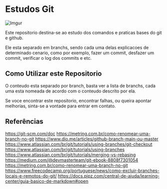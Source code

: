 # Estudos Git

![Imgur](https://i.imgur.com/nVwdfZv.png?1)

Este repositorio destina-se ao estudo dos comandos e praticas bases do git e github.

Ele esta separado em branchs, sendo cada uma delas explicacoes de determinado cenario, como por exemplo, fazer um commit, desfazer um commit, verificar o log dos commits e etc.

## Como Utilizar este Repositorio

O conteudo esta separado por branch, basta ver a lista de branchs, cada uma esta nomeada de acordo com o conteudo descrito por ela.

Se voce encontrar este repositorio, encontrar falhas, ou queira apontar melhorias, sinta-se a vontade para entrar em contato.

## Referências 
<https://git-scm.com/doc>
<https://metring.com.br/como-renomear-uma-branch-no-git>
<https://www.dio.me/articles/github-branch-main-ou-master>
<https://www.atlassian.com/br/git/tutorials/using-branches/git-checkout>
<https://www.atlassian.com/br/git/tutorials/using-branches>
<https://www.atlassian.com/br/git/tutorials/merging-vs-rebasing>
<https://medium.com/@devmasterteam/git-ebook-8808f7301054>
<https://metring.com.br/como-renomear-uma-branch-no-git>
<https://www.freecodecamp.org/portuguese/news/como-excluir-branches-locais-e-remotos-do-git/>
<https://docs.pipz.com/central-de-ajuda/learning-center/guia-basico-de-markdown#open>
